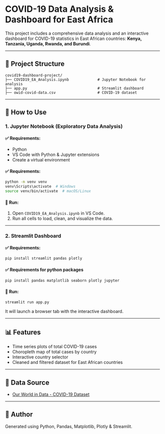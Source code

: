 # COVID-19 Data Analysis & Dashboard for East Africa

This project includes a comprehensive data analysis and an interactive dashboard for COVID-19 statistics in East African countries: **Kenya, Tanzania, Uganda, Rwanda, and Burundi**.

---

## 📁 Project Structure

```
covid19-dashboard-project/
├── COVID19_EA_Analysis.ipynb             # Jupyter Notebook for analysis
├── app.py                                # Streamlit dashboard
├── owid-covid-data.csv                   # COVID-19 dataset
```

---

## 🚀 How to Use

### 1. Jupyter Notebook (Exploratory Data Analysis)

#### ✅ Requirements:
- Python 
- VS Code with Python & Jupyter extensions
- Create a virtual environment
#### ✅ Requirements:
```bash
python -m venv venv
venv\Scripts\activate  # Windows
source venv/bin/activate  # macOS/Linux
```


#### 🔧 Run:
1. Open `COVID19_EA_Analysis.ipynb` in VS Code.
2. Run all cells to load, clean, and visualize the data.

---

### 2. Streamlit Dashboard

#### ✅ Requirements:
```bash
pip install streamlit pandas plotly
```

#### ✅ Requirements for python packages
```bash
pip install pandas matplotlib seaborn plotly jupyter
```

#### 🚀 Run:
```bash
streamlit run app.py
```

It will launch a browser tab with the interactive dashboard.

---

## 📊 Features

- Time series plots of total COVID-19 cases
- Choropleth map of total cases by country
- Interactive country selector
- Cleaned and filtered dataset for East African countries

---

## 📌 Data Source

- [Our World in Data - COVID-19 Dataset](https://ourworldindata.org/covid-cases)

---

## 🙌 Author

Generated using Python, Pandas, Matplotlib, Plotly & Streamlit.

